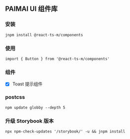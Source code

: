 ## PAIMAI UI 组件库

### 安装

```
jnpm install @react-ts-m/components
```

### 使用

```
import { Button } from '@react-ts-m/components'
```

### 组件

- [x] Toast 提示组件




### postcss

```
npm update globby --depth 5
```

### 升级 Storybook 版本

```
npx npm-check-updates '/storybook/' -u && jnpm install
```

